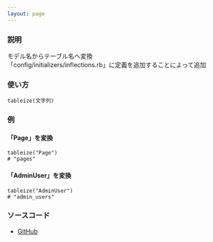 ```yaml
---
layout: page
---
```

### 説明
モデル名からテーブル名へ変換  
「config/initializers/inflections.rb」に定義を追加することによって追加

### 使い方
    tableize(文字列)

### 例
#### 「Page」を変換
    tableize("Page")
    # "pages"

#### 「AdminUser」を変換
    tableize("AdminUser")
    # "admin_users"

### ソースコード
* [GitHub](https://github.com/rails/rails/blob/f33d52c95217212cbacc8d5e44b5a8e3cdc6f5b3/activesupport/lib/active_support/core_ext/string/inflections.rb#L205)